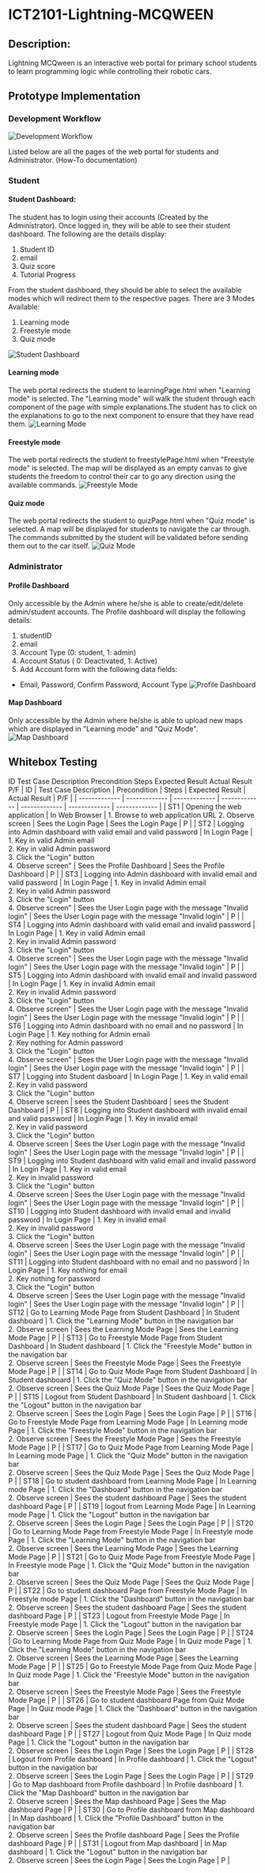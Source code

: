 # ICT2101-Lightning-MCQWEEN

## Description:
Lightning MCQween is an interactive web portal for primary school students to learn programming logic while controlling their robotic cars.


## Prototype Implementation
### Development Workflow
![Development Workflow](./images/development_workflow.png)

Listed below are all the pages of the web portal for students and Administrator. (How-To documentation)
### Student
#### Student Dashboard:
The student has to login using their accounts (Created by the Administrator). Once logged in, they will be able to see their student dashboard.
The following are the details display:
1. Student ID
2. email
3. Quiz score
4. Tutorial Progress

From the student dashboard, they should be able to select the available modes which will redirect them to the respective pages.
There are 3 Modes Available:
1. Learning mode
2. Freestyle mode
3. Quiz mode

![Student Dashboard](./images/student_dashboard.png)

#### Learning mode
The web portal redirects the student to learningPage.html when "Learning mode" is selected. The "Learning mode" will walk the student through each component
of the page with simple explanations.The student has to click on the explanations to go to the next component to ensure that they have read them.
![Learning Mode](./images/learning.png)

#### Freestyle mode
The web portal redirects the student to freestylePage.html when "Freestyle mode" is selected. The map will be displayed as an empty canvas to give
students the freedom to control their car to go any direction using the available commands.
![Freestyle Mode](./images/freestyle.png)

#### Quiz mode
The web portal redirects the student to quizPage.html when "Quiz mode" is selected. A map will be displayed for students to navigate the car through. The commands submitted
by the student will be validated before sending them out to the car itself.
![Quiz Mode](./images/quiz.png)

### Administrator
#### Profile Dashboard
Only accessible by the Admin where he/she is able to create/edit/delete admin/student accounts. The Profile dashboard will display the following details:
1. studentID
2. email
3. Account Type (0: student, 1: admin)
4. Account Status ( 0: Deactivated, 1: Active)
5. Add Account form with the following data fields:
  - Email, Password, Confirm Password, Account Type
![Profile Dashboard](./images/profile_dashboard.png)

#### Map Dashboard
Only accessible by the Admin where he/she is able to upload new maps which are displayed in "Learning mode" and "Quiz Mode".
![Map Dashboard](./images/map_dashboard.png)

## Whitebox Testing
ID
Test Case Description
Precondition
Steps
Expected Result
Actual Result
P/F
| ID  | Test Case Description | Precondition | Steps | Expected Result | Actual Result | P/F |
| ------------- | ------------- | ------------- | ------------- | ------------- | ------------- | ------------- |
| ST1  | Opening the web application  | In Web Browser  | 1. Browse to web application URL 2. Observe screen  | Sees the Login Page  | Sees the Login Page  | P |
| ST2  | Logging into Admin dashboard with valid email and valid password | In Login Page  | 1. Key in valid Admin email<br />2. Key in valid Admin password<br />3. Click the "Login" button<br />4. Observe screen"  | Sees the Profile Dashboard  | Sees the Profile Dashboard  | P |
| ST3  | Logging into Admin dashboard with invalid email and valid password  | In Login Page  | 1. Key in invalid Admin email<br />2. Key in valid Admin password<br />3. Click the "Login" button<br />4. Observe screen"    | Sees the User Login page with the message "Invalid login"  | Sees the User Login page with the message "Invalid login"  | P |
| ST4  | Logging into Admin dashboard with valid email and invalid password  | In Login Page  | 1. Key in valid Admin email<br />2. Key in invalid Admin password<br />3. Click the "Login" button<br />4. Observe screen"    | Sees the User Login page with the message "Invalid login"  | Sees the User Login page with the message "Invalid login"  | P |
| ST5  | Logging into Admin dashboard with invalid email and invalid password  | In Login Page  | 1. Key in invalid Admin email<br />2. Key in invalid Admin password<br />3. Click the "Login" button<br />4. Observe screen"    | Sees the User Login page with the message "Invalid login"  | Sees the User Login page with the message "Invalid login"  | P |
| ST6  | Logging into Admin dashboard with no email and no password  | In Login Page  | 1. Key nothing for Admin email<br />2. Key nothing for Admin password<br />3. Click the "Login" button<br />4. Observe screen"    | Sees the User Login page with the message "Invalid login"  | Sees the User Login page with the message "Invalid login"  | P |
| ST7  | Logging into Student dasboard  | In Login Page  | 1. Key in valid email<br />2. Key in valid password<br />3. Click the "Login" button<br />4. Observe screen  | sees the Student Dashboard  | sees the Student Dashboard  | P |
| ST8  | Logging into Student dashboard with invalid email and valid password  | In Login Page  | 1. Key in invalid email<br />2. Key in valid password<br />3. Click the "Login" button<br />4. Observe screen  | Sees the User Login page with the message "Invalid login"  | Sees the User Login page with the message "Invalid login"  | P  |
| ST9  | Logging into Student dashboard with valid email and invalid password  | In Login Page  | 1. Key in valid email<br />2. Key in invalid password<br />3. Click the "Login" button<br />4. Observe screen  | Sees the User Login page with the message "Invalid login"  | Sees the User Login page with the message "Invalid login"  | P  |
| ST10  | Logging into Student dashboard with invalid email and invalid password  | In Login Page  | 1. Key in invalid email<br />2. Key in invalid password<br />3. Click the "Login" button<br />4. Observe screen  | Sees the User Login page with the message "Invalid login"  | Sees the User Login page with the message "Invalid login"  | P  |
| ST11  | Logging into Student dashboard with no email and no password  | In Login Page  | 1. Key nothing for email<br />2. Key nothing for password<br />3. Click the "Login" button<br />4. Observe screen  | Sees the User Login page with the message "Invalid login"  | Sees the User Login page with the message "Invalid login"  | P  |
| ST12  | Go to Learning Mode Page from Student Dashboard | In Student dashboard  | 1. Click the "Learning Mode" button in the navigation bar<br />2. Observe screen  | Sees the Learning Mode Page  | Sees the Learning Mode Page  | P  |
| ST13  | Go to Freestyle Mode Page from Student Dashboard | In Student dashboard  | 1. Click the "Freestyle Mode" button in the navigation bar<br />2. Observe screen  | Sees the Freestyle Mode Page  | Sees the Freestyle Mode Page  | P  |
| ST14  | Go to Quiz Mode Page from Student Dashboard | In Student dashboard  | 1. Click the "Quiz Mode" button in the navigation bar<br />2. Observe screen  | Sees the Quiz Mode Page  | Sees the Quiz Mode Page  | P  |
| ST15  | Logout from Student Dashboard  | In Student dashboard | 1. Click the "Logout" button in the navigation bar<br />2. Observe screen  | Sees the Login Page  | Sees the Login Page  | P  |
| ST16  | Go to Freestyle Mode Page from Learning Mode Page  | In Learning mode Page  | 1. Click the "Freestyle Mode" button in the navigation bar<br />2. Observe screen  | Sees the Freestyle Mode Page  | Sees the Freestyle Mode Page  | P  |
| ST17  | Go to Quiz Mode Page from Learning Mode Page   | In Learning mode Page  | 1. Click the "Quiz Mode" button in the navigation bar<br />2. Observe screen  | Sees the Quiz Mode Page  | Sees the Quiz Mode Page  | P  |
| ST18  | Go to student dashboard from Learning Mode Page   | In Learning mode Page  | 1. Click the "Dashboard" button in the navigation bar<br />2. Observe screen  | Sees the student dashboard Page  | Sees the student dashboard Page  | P  |
| ST19  | logout from Learning Mode Page   | In Learning mode Page  | 1. Click the "Logout" button in the navigation bar<br />2. Observe screen  | Sees the Login Page  | Sees the Login Page  | P  |
| ST20  | Go to Learning Mode Page from Freestyle Mode Page  | In Freestyle mode Page  | 1. Click the "Learning Mode" button in the navigation bar<br />2. Observe screen  | Sees the Learning Mode Page  | Sees the Learning Mode Page  | P  |
| ST21  | Go to Quiz Mode Page from Freestyle Mode Page  | In Freestyle mode Page  | 1. Click the "Quiz Mode" button in the navigation bar<br />2. Observe screen  | Sees the Quiz Mode Page  | Sees the Quiz Mode Page  | P  |
| ST22  | Go to student dashboard Page from Freestyle Mode Page  | In Freestyle mode Page  | 1. Click the "Dashboard" button in the navigation bar<br />2. Observe screen  | Sees the student dashboard Page  | Sees the student dashboard Page  | P  |
| ST23  | Logout from Freestyle Mode Page  | In Freestyle mode Page  | 1. Click the "Logout" button in the navigation bar<br />2. Observe screen  | Sees the Login Page  | Sees the Login Page  | P  |
| ST24  | Go to Learning Mode Page from Quiz Mode Page  | In Quiz mode Page  | 1. Click the "Learning Mode" button in the navigation bar<br />2. Observe screen  | Sees the Learning Mode Page  | Sees the Learning Mode Page  | P  |
| ST25  | Go to Freestyle Mode Page from Quiz Mode Page  | In Quiz mode Page  | 1. Click the "Freestyle Mode" button in the navigation bar<br />2. Observe screen  | Sees the Freestyle Mode Page  | Sees the Freestyle Mode Page  | P  |
| ST26  | Go to student dashboard Page from Quiz Mode Page  | In Quiz mode Page  | 1. Click the "Dashboard" button in the navigation bar<br />2. Observe screen  | Sees the student dashboard Page  | Sees the student dashboard Page  | P  |
| ST27  | Logout from Quiz Mode Page  | In Quiz mode Page  | 1. Click the "Logout" button in the navigation bar<br />2. Observe screen  | Sees the Login Page  | Sees the Login Page  | P  |
| ST28  | Logout from Profile dashboard  | In Profile dashboard  | 1. Click the "Logout" button in the navigation bar<br />2. Observe screen  | Sees the Login Page  | Sees the Login Page  | P  |
| ST29  | Go to Map dashboard from Profile dashboard  | In Profile dashboard  | 1. Click the "Map Dashboard" button in the navigation bar<br />2. Observe screen  | Sees the Map dashboard Page  | Sees the Map dashboard Page  | P  |
| ST30  | Go to Profile dashboard from Map dashboard  | In Map dashboard  | 1. Click the "Profile Dashboard" button in the navigation bar<br />2. Observe screen  | Sees the Profile dashboard Page  | Sees the Profile dashboard Page  | P  |
| ST31  | Logout from Map dashboard  | In Map dashboard  | 1. Click the "Logout" button in the navigation bar<br />2. Observe screen  | Sees the Login Page  | Sees the Login Page  | P  |




<Insert Video link here>
